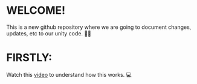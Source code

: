 # WELCOME!
This is a new github repository where we are going to document changes, updates, etc to our unity code. 🎊🎊

# FIRSTLY: 
Watch this [video](https://www.youtube.com/watch?v=a9u2yZvsqHA&t=416s) to understand how this works. 💻
